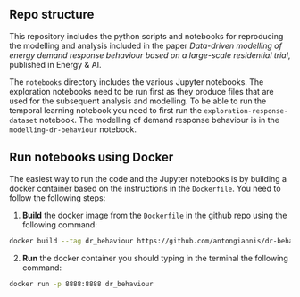 ## Repo structure
This repository includes the python scripts and notebooks for reproducing the modelling and analysis included in the paper *Data-driven modelling of energy demand response behaviour based on a large-scale residential trial*, published in Energy & AI.

The `notebooks` directory includes the various Jupyter notebooks. The exploration notebooks need to be run first as they produce files that are used for the subsequent analysis and modelling.
To be able to run the temporal learning notebook you need to first run the `exploration-response-dataset` notebook. The modelling of demand response behaviour is in the `modelling-dr-behaviour` notebook.

## Run notebooks using Docker
The easiest way to run the code and the Jupyter notebooks is by building a docker container based on the instructions in the `Dockerfile`. You need to follow the following steps:
1. **Build** the docker image from the `Dockerfile` in the github repo using the following command:
```bash
docker build --tag dr_behaviour https://github.com/antongiannis/dr-behaviour-modelling-residential.git#main
```
2. **Run** the docker container you should typing in the terminal the following command: 
```bash
docker run -p 8888:8888 dr_behaviour
```


